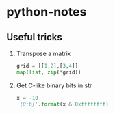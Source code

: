 # python-notes

## Useful tricks

1. Transpose a matrix
    ```python
    grid = [[1,2],[3,4]]
    map(list, zip(*grid))
    ```

2. Get C-like binary bits in str
    ```python
    x = -10
    '{0:b}'.format(x & 0xffffffff)
    ```
